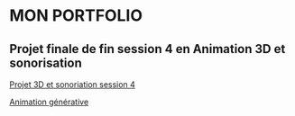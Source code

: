 # MON PORTFOLIO

## Projet finale de fin session 4 en Animation 3D et sonorisation

[Projet 3D et sonoriation session 4](https://www.youtube.com/watch?v=Ymdzi_aRClY)

[Animation générative](https://www.youtube.com/watch?v=ZPlIBzpbd74)
